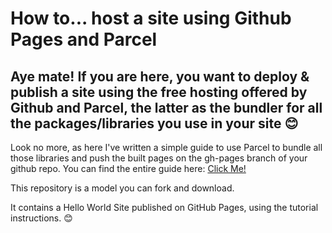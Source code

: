 # How to... host a site using Github Pages and Parcel</h1>
## Aye mate! If you are here, you want to deploy & publish a site using the free hosting offered by Github and Parcel, the latter as the bundler for all the packages/libraries you use in your site 😊
Look no more, as here I've written a simple guide to use Parcel to bundle all those libraries and push the built pages on the gh-pages branch of your github repo. You can find the entire guide here: [Click Me!](https://www.matteogregoricchio.com/articles/github-pages-hosting-with-parcel.html)

This repository is a model you can fork and download.

It contains a Hello World Site published on GitHub Pages, using the tutorial instructions. 😊
